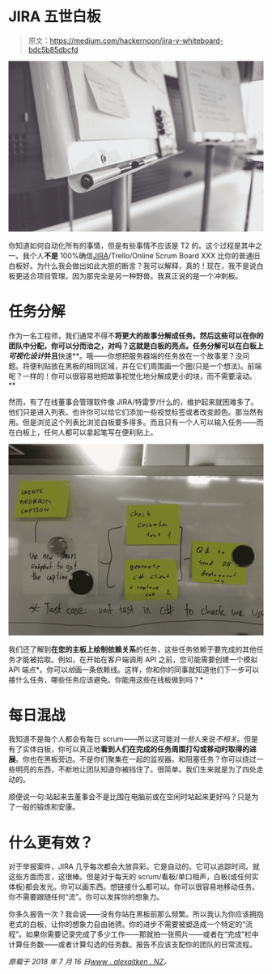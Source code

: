 # JIRA 五世白板

> 原文：<https://medium.com/hackernoon/jira-v-whiteboard-bdc5b85dbcfd>

![](img/7be517a3cd8bcb5d00dc55a8ac4abac9.png)

你知道如何自动化所有的事情，但是有些事情不应该是 T2 的。这个过程是其中之一。我个人**不是** 100%确信[JIRA](https://hackernoon.com/tagged/jira)/Trello/Online Scrum Board XXX 比你的普通旧白板好。为什么我会做出如此大胆的断言？我可以解释，真的！现在，我不是说白板更适合项目管理。因为那完全是另一种野兽。我真正说的是一个冲刺板。

# 任务分解

作为一名工程师，我们通常不得不**将更大的故事分解成任务。然后这些可以在你的团队中分配，你可以分而治之，对吗？这就是白板的亮点。任务分解可以在白板上*可视化设计*并且**快速**。哦——你想把服务器端的任务放在一个故事里？没问题。将便利贴放在黑板的相同区域，并在它们周围画一个圈(只是一个想法)。前端呢？一样的！你可以很容易地把故事视觉化地分解成更小的块，而不需要滚动。**

然而，有了在线董事会管理软件像 JIRA/特雷罗/什么的，维护起来就困难多了。他们只是进入列表。也许你可以给它们添加一些视觉标签或者改变颜色。那当然有用。但是浏览这个列表比浏览白板要多得多。而且只有一个人可以输入任务——而在白板上，任何人都可以拿起笔写在便利贴上。

![](img/c4da51d9fdc5b4e72c2a9e31f9ba7e2e.png)

我们还了解到**在您的主板上绘制依赖关系**的任务，这些任务依赖于要完成的其他任务才能被拾取。例如，在开始在客户端调用 API 之前，您可能需要创建一个模拟 API 端点*。你可以*给*画一条依赖线。这样，你和你的同事就知道他们下一步可以接什么任务，哪些任务应该避免。你能用这些在线板做到吗？*

# 每日混战

我知道不是每个人都会有每日 scrum——所以这可能对*一些*人来说*不相关*。但是有了实体白板，你可以真正地**看到人们在完成的任务周围打勾或移动时取得的进展**。你也在黑板旁边。不是你们聚集在一起的监视器。和阻塞任务？你可以绕过一些明亮的东西，不断地让团队知道你被挡住了。很简单。我们生来就是为了四处走动的。

顺便说一句:站起来去董事会不是比围在电脑前或在空闲时站起来更好吗？只是为了一般的锻炼和安康。

# 什么更有效？

对于举报案件，JIRA 几乎每次都会大放异彩。它是自动的。它可以追踪时间。就这些方面而言，这很棒。但是对于每天的 scrum/看板/单口相声，白板(或任何实体板)都会发光。你可以画东西。想链接什么都可以。你可以很容易地移动任务。你不需要跟随任何“流”。你可以发挥你的想象力。

你多久报告一次？我会说——没有你站在黑板前那么频繁。所以我认为你应该拥抱老式的白板，让你的想象力自由驰骋。你的进步不需要被塑造成一个特定的“流程”。如果你需要记录完成了多少工作——那就拍一张照片——或者在“完成”栏中计算任务数——或者计算勾选的任务数。报告不应该支配你的团队的日常流程。

*原载于 2018 年 7 月 16 日*[*www . alexaitken . NZ*](https://www.alexaitken.nz/blog/jira-v-whiteboard/)*。*